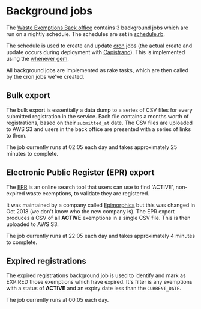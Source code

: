 # Background jobs

The [Waste Exemptions Back office](https://github.com/DEFRA/waste-exemptions-back-office-ta) contains 3 background jobs which are run on a nightly schedule. The schedules are set in [schedule.rb](https://github.com/DEFRA/waste-exemptions-back-office-ta/blob/main/config/schedule.rb).

The schedule is used to create and update [cron](https://en.wikipedia.org/wiki/Cron) jobs (the actual create and update occurs during deployment with [Capistrano](https://capistranorb.com/)). This is implemented using the [whenever gem](https://github.com/javan/whenever).

All background jobs are implemented as rake tasks, which are then called by the cron jobs we've created.

## Bulk export

The bulk export is essentially a data dump to a series of CSV files for every submitted registration in the service. Each file contains a months worth of registrations, based on their `submitted_at` date. The CSV files are uploaded to AWS S3 and users in the back office are presented with a series of links to them.

The job currently runs at 02:05 each day and takes approximately 25 minutes to complete.

## Electronic Public Register (EPR) export

The [EPR](https://environment.data.gov.uk/public-register/view/search-waste-exemptions) is an online search tool that users can use to find 'ACTIVE', non-expired waste exemptions, to validate they are registered.

It was maintained by a company called [Epimorphics](https://www.epimorphics.com/) but this was changed in Oct 2018 (we don't know who the new company is). The EPR export produces a CSV of all **ACTIVE** exemptions in a single CSV file. This is then uploaded to AWS S3.

The job currently runs at 22:05 each day and takes approximately 4 minutes to complete.

## Expired registrations

The expired registrations background job is used to identify and mark as EXPIRED those exemptions which have expired. It's filter is any exemptions with a status of **ACTIVE** and an expiry date less than the `CURRENT_DATE`.

The job currently runs at 00:05 each day.

